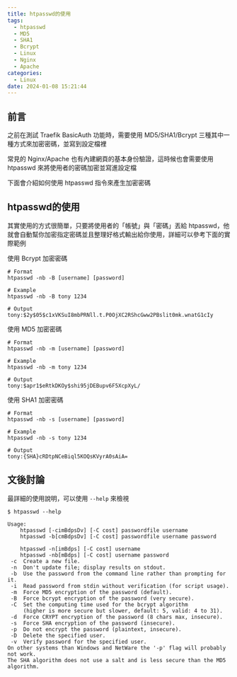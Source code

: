 ```yaml
---
title: htpasswd的使用
tags:
  - htpasswd
  - MD5
  - SHA1
  - Bcrypt
  - Linux
  - Nginx
  - Apache
categories:
  - Linux
date: 2024-01-08 15:21:44
---
```



## 前言

之前在測試 Traefik BasicAuth 功能時，需要使用 MD5/SHA1/Bcrypt 三種其中一種方式來加密密碼，並寫到設定檔裡

常見的 Nginx/Apache 也有內建網頁的基本身份驗證，這時候也會需要使用 htpasswd 來將使用者的密碼加密並寫進設定檔

下面會介紹如何使用 htpasswd 指令來產生加密密碼

<!--more-->

## htpasswd的使用

其實使用的方式很簡單，只要將使用者的「帳號」與「密碼」丟給 htpasswd，他就會自動幫你加密指定密碼並且整理好格式輸出給你使用，詳細可以參考下面的實際範例

使用 Bcrypt 加密密碼
```
# Format
htpasswd -nb -B [username] [password]

# Example
htpasswd -nb -B tony 1234

# Output
tony:$2y$05$c1xVKSuI8mbPRNll.t.P0OjXC2RShcGww2PBslit0mk.wnatG1cIy
```

使用 MD5 加密密碼
```
# Format
htpasswd -nb -m [username] [password]

# Example
htpasswd -nb -m tony 1234

# Output
tony:$apr1$eRtkDKOy$shi95jDEBupv6F5XcpXyL/
```

使用 SHA1 加密密碼
```
# Format
htpasswd -nb -s [username] [password]

# Example
htpasswd -nb -s tony 1234

# Output
tony:{SHA}cRDtpNCeBiql5KOQsKVyrA0sAiA=
```

## 文後討論

最詳細的使用說明，可以使用 `--help` 來檢視

```
$ htpasswd --help

Usage:
	htpasswd [-cimBdpsDv] [-C cost] passwordfile username
	htpasswd -b[cmBdpsDv] [-C cost] passwordfile username password

	htpasswd -n[imBdps] [-C cost] username
	htpasswd -nb[mBdps] [-C cost] username password
 -c  Create a new file.
 -n  Don't update file; display results on stdout.
 -b  Use the password from the command line rather than prompting for it.
 -i  Read password from stdin without verification (for script usage).
 -m  Force MD5 encryption of the password (default).
 -B  Force bcrypt encryption of the password (very secure).
 -C  Set the computing time used for the bcrypt algorithm
     (higher is more secure but slower, default: 5, valid: 4 to 31).
 -d  Force CRYPT encryption of the password (8 chars max, insecure).
 -s  Force SHA encryption of the password (insecure).
 -p  Do not encrypt the password (plaintext, insecure).
 -D  Delete the specified user.
 -v  Verify password for the specified user.
On other systems than Windows and NetWare the '-p' flag will probably not work.
The SHA algorithm does not use a salt and is less secure than the MD5 algorithm.
```
